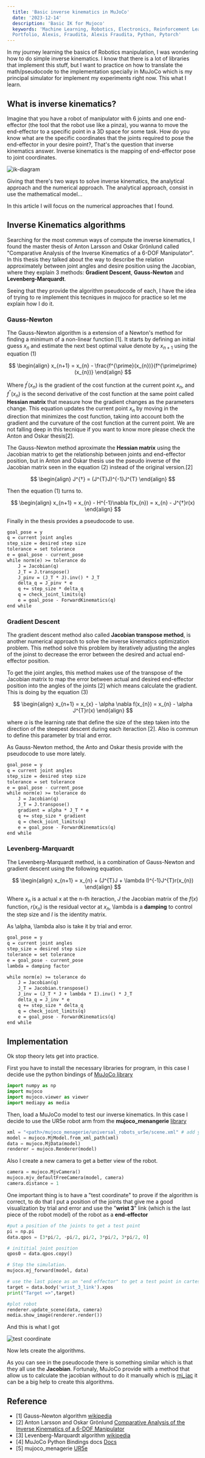 ```yaml
---
  title: 'Basic inverse kinematics in MuJoCo'
  date: '2023-12-14'
  description: 'Basic IK for Mujoco'
  keywords: 'Machine Learning, Robotics, Electronics, Reinforcement Learning, Blog, 
  Portfolio, Alexis, Fraudita, Alexis Fraudita, Python, Pytorch'
---
```


In my journey learning the basics of Robotics manipulation, I was wondering how
to do simple inverse kinematics. I know that there is a lot of libraries that
implement this stuff, but I want to practice on how to translate the math/pseudocode 
to the implementation specially in MuJoCo which is my principal simulator for 
implement my experiments right now. This what I learn.

## What is inverse kinematics?

Imagine that you have a robot of manipulator with 6 joints and one end-effector 
(the tool that the robot use like a pinza), you wanna to move the end-effector
to a specific point in a 3D space for some task. How do you know what are the 
specific coordinates that the joints required to pose the end-effector in your desire point?,
That's the question that inverse kinematics answer. Inverse kinematics is the mapping
of end-effector pose to joint coordinates.

![ik-diagram](/images/ik-diagram.svg)

Giving that there's two ways to solve inverse kinematics, the analytical 
approach and the numerical approach. The analytical approach, consist in use the
mathematical model...


In this article I will focus on the numerical approaches that I found.

## Inverse Kinematics algorithms

Searching for the most commun ways of compute the inverse kinematics, I found the
master thesis of Anton Larsson and Oskar Grönlund called "Comparative Analysis of 
the Inverse Kinematics of a 6-DOF Manipulator". In this thesis they talked about
the way to describe the relation approximately between joint angles and desire 
position using the Jacobian, where they explain 3 methods: **Gradient Descent**, **Gauss-Newton**
and **Levenberg-Marquardt**.

Seeing that they provide the algorithm pseudocode of each, I have the idea of trying 
to re implement this tecniques in mujoco for practice so let me explain how I do it.


### Gauss-Newton 

The Gauss-Newton algorithm is a extension of a Newton's method for finding a 
minimum of a non-linear function [1]. It starts by defining an initial guess $x_{n}$
and estimate the next best optimal value denote by $x_{n+1}$ using the equation (1)

$$
\begin{align}
    x_{n+1} = x_{n} - \frac{f^{\prime}(x_{n})}{f^{\prime\prime}(x_{n})}
\end{align}
$$

Where $f^{\prime}(x_{n})$ is the gradient of the cost function at the current point 
$x_{n}$, and $f^{\prime\prime}(x_{n})$ is the second derivative of the cost function 
at the same point called **Hessian matrix** that measure how the gradient changes as 
the parameters change. This equation updates the current point $x_{n}$ by moving 
in the direction that minimizes the cost function, taking into account both the 
gradient and the curvature of the cost function at the current point. We are not 
falling deep in this tecnique if you want to know more please check the Anton 
and Oskar thesis[2].

The Gauss-Newton method aproximate the  **Hessian matrix** using the Jacobian matrix
to get the relationship between joints and end-effector position, but in Anton 
and Oskar thesis use the pseudo inverse of the Jacobian matrix seen in the equation (2) 
instead of the original version.[2]

$$
\begin{align}
    J^{†} = (J^{T}J)^{-1}J^{T}
\end{align}
$$

Then the equation (1) turns to.

$$
\begin{align}
    x_{n+1} = x_{n} - H^{-1}\nabla f(x_{n}) = x_{n} - J^{†}r(x)
\end{align}
$$

Finally in the thesis provides a pseudocode to use.

```latex
goal_pose = y
q = current joint angles
step_size = desired step size
tolerance = set tolerance
e = goal_pose - current_pose
while norm(e) >= tolerance do
    J = Jacobian(q)
    J_T = J.transpose()
    J_pinv = (J_T * J).inv() * J_T
    delta_q = J_pinv * e
    q += step_size * delta_q
    q = check_joint_limits(q)
    e = goal_pose - ForwardKinematics(q)
end while
```

### Gradient Descent

The gradient descent method also called **Jacobian transpose method**, is another
numerical approach to solve the inverse kinematics optimization problem. This
method solve this problem by iteratively adjusting the angles of the joinst to 
decrease the error between the desired and actual end-effector position.

To get the joint angles, this method makes use of the transpose of the Jacobian matrix
to map the error between actual and desired end-effector position into the 
angles of the joints [2] which means calculate the gradient. 
This is doing by the equation (3)

$$
\begin{align}
    x_{n+1} = x_{x} - \alpha \nabla f(x_{n}) = x_{n} - \alpha J^{T}r(x)
\end{align}
$$

where $\alpha$ is the learning rate that define the size of the step taken into 
the direction of the steepest descent during each iteraction [2]. Also is commun
to define this parameter by trial and error.

As Gauss-Newton method, the Anto and Oskar thesis provide with the pseudocode to
use more lately.

```latex
goal_pose = y
q = current joint angles
step_size = desired step size
tolerance = set tolerance
e = goal_pose - current_pose
while norm(e) >= tolerance do
    J = Jacobian(q)
    J_T = J.transpose()
    gradient = alpha * J_T * e
    q += step_size * gradient
    q = check_joint_limits(q)
    e = goal_pose - ForwardKinematics(q)
end while
```

### Levenberg-Marquardt 

The Levenberg-Marquardt method, is a combination of Gauss-Newton and gradient descent
using the following equation.

$$
\begin{align}
    x_{n+1} = x_{n} + (J^{T}J + \lambda I)^{-1}J^{T}r(x_{n})
\end{align}
$$

Where $x_{n}$ is a actual x at the n-th iteraction, $J$ the Jacobian matrix of the
$f(x)$ function, $r(x_{n})$ is the residual vector at $x_{n}$, \lambda is a **damping** 
to control the step size and $I$ is the identity matrix.

As \alpha, \lambda also is take it by trial and error.

```latex
goal_pose = y
q = current joint angles
step_size = desired step size
tolerance = set tolerance
e = goal_pose - current_pose
lambda = damping factor

while norm(e) >= tolerance do
    J = Jacobian(q)
    J_T = Jacobian.transpose()
    J_inv = (J_T * J + lambda * I).inv() * J_T
    delta_q = J_inv * e
    q += step_size * delta_q
    q = check_joint_limits(q)
    e = goal_pose - ForwardKinematics(q)
end while
```
## Implementation

Ok stop theory lets get into practice. 

First you have to install the necessary libraries for program, in this case I decide
use the python bindings of [MuJoCo library](https://mujoco.readthedocs.io/en/stable/python.html)

```python
import numpy as np
import mujoco
import mujoco.viewer as viewer
import mediapy as media
```

Then, load a MuJoCo model to test our inverse kinematics. In this
case I decide to use the UR5e robot arm from the **mujoco_menangerie**
[library](https://github.com/google-deepmind/mujoco_menagerie/blob/main/universal_robots_ur5e/README.md)

```python
xml = "<path>/mujoco_menagerie/universal_robots_ur5e/scene.xml" # add your path
model = mujoco.MjModel.from_xml_path(xml)
data = mujoco.MjData(model)
renderer = mujoco.Renderer(model)
```

Also I create a new camera to get a better view of the robot.

```python
camera = mujoco.MjvCamera()
mujoco.mjv_defaultFreeCamera(model, camera)
camera.distance = 1
```

One important thing is to have a "test coordinate" to prove if the algorithm is correct,
to do that I put a position of the joints that give me a good visualization by
trial and error and use the "**wrist 3**" link (which is the last piece of the 
robot model) of the robot as a **end-effector** 

```python
#put a position of the joints to get a test point
pi = np.pi
data.qpos = [3*pi/2, -pi/2, pi/2, 3*pi/2, 3*pi/2, 0]

# inititial joint position
qpos0 = data.qpos.copy()

# Step the simulation.
mujoco.mj_forward(model, data)

# use the last piece as an "end effector" to get a test point in cartesian variables
target = data.body('wrist_3_link').xpos
print("Target =>",target)

#plot robot
renderer.update_scene(data, camera)
media.show_image(renderer.render())
```

And this is what I got 

![test coordinate](/images/robot1.png)


Now lets create the algorithms. 

As you can see in the pseudocode there is something similar which is that they 
all use the **Jacobian**. Fortunaly, MuJoCo provide with a method that allow 
us to calculate the jacobian without to do it manually which is [mj_jac](https://mujoco.readthedocs.io/en/stable/APIreference/APIfunctions.html?highlight=mj_jac#mj-jac)
it can be a big help to create this algorithms. 


## Reference

* [1] Gauss–Newton algorithm [wikipedia](https://en.wikipedia.org/wiki/Gauss%E2%80%93Newton_algorithm#:~:text=The%20Gauss%E2%80%93Newton%20algorithm%20is,of%20a%20non%2Dlinear%20function.)
* [2] Anton Larsson and Oskar Grönlund [Comparative Analysis of the Inverse Kinematics of a 6-DOF Manipulator](https://www.diva-portal.org/smash/get/diva2:1774792/FULLTEXT01.pdf)
* [3] Levenberg-Marquardt algorithm [wikipedia](https://en.wikipedia.org/wiki/Levenberg%E2%80%93Marquardt_algorithm)
* [4] MuJoCo Python Bindings docs [Docs](https://mujoco.readthedocs.io/en/stable/python.html)
* [5] mujoco_menagerie [UR5e](https://github.com/google-deepmind/mujoco_menagerie/blob/main/universal_robots_ur5e/README.md)
